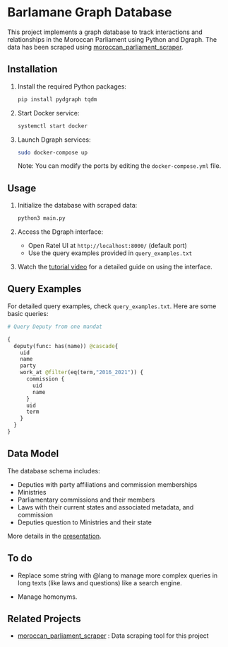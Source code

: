 # Barlamane Graph Database

This project implements a graph database to track interactions and relationships in the Moroccan Parliament using Python and Dgraph. The data has been scraped using [moroccan_parliament_scraper](https://github.com/MariemAa3/moroccan_parliament_scraper).


## Installation

1. Install the required Python packages:
   ```bash
   pip install pydgraph tqdm
   ```

2. Start Docker service:
   ```bash
   systemctl start docker
   ```

3. Launch Dgraph services:
   ```bash
   sudo docker-compose up
   ```
   Note: You can modify the ports by editing the `docker-compose.yml` file.


## Usage

1. Initialize the database with scraped data:
   ```bash
   python3 main.py
   ```

2. Access the Dgraph interface:
   - Open Ratel UI at `http://localhost:8000/` (default port)
   - Use the query examples provided in `query_examples.txt`

3. Watch the [tutorial video](https://www.youtube.com/watch?v=u73ovhDCPQQ&t=251s) for a detailed guide on using the interface.

## Query Examples

For detailed query examples, check `query_examples.txt`. Here are some basic queries:

```graphql
# Query Deputy from one mandat 

{
  deputy(func: has(name)) @cascade{
    uid
    name
    party
    work_at @filter(eq(term,"2016_2021")) {
      commission {
        uid
        name
      }
      uid
      term
    }
  }
}
```

## Data Model

The database schema includes:
- Deputies with party affiliations and commission memberships
- Ministries
- Parliamentary commissions and their members
- Laws with their current states and associated metadata, and commission
- Deputies question to Ministries and their state

More details in the [presentation](report.pdf).

## To do

- Replace some string with @lang to manage more complex queries in long texts (like laws and questions) like a search engine.

- Manage homonyms.

## Related Projects

- [moroccan_parliament_scraper](https://github.com/MariemAa3/moroccan_parliament_scraper) : Data scraping tool for this project
